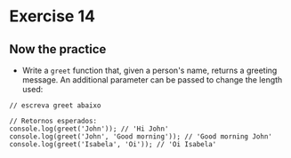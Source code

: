 # Exercise 14

## Now the practice

- Write a `greet` function that, given a person's name, returns a greeting message. An additional parameter can be passed to change the length used:

```
// escreva greet abaixo

// Retornos esperados:
console.log(greet('John')); // 'Hi John'
console.log(greet('John', 'Good morning')); // 'Good morning John'
console.log(greet('Isabela', 'Oi')); // 'Oi Isabela'
```